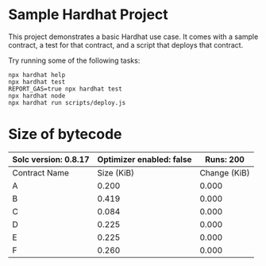 # Sample Hardhat Project

This project demonstrates a basic Hardhat use case. It comes with a sample contract, a test for that contract, and a script that deploys that contract.

Try running some of the following tasks:

```shell
npx hardhat help
npx hardhat test
REPORT_GAS=true npx hardhat test
npx hardhat node
npx hardhat run scripts/deploy.js
```

# Size of bytecode

 |  Solc version: 0.8.17  |  Optimizer enabled: false  |  Runs: 200     | 
 | ---------------------- | -------------------------- | -------------- | 
 |  Contract Name         |  Size (KiB)                |  Change (KiB)  | 
 |  A                     |                     0.200  |         0.000  | 
 |  B                     |                     0.419  |         0.000  |
 |  C                     |                     0.084  |         0.000  |
 |  D                     |                     0.225  |         0.000  |
 |  E                     |                     0.225  |         0.000  |
 |  F                     |                     0.260  |         0.000  |
